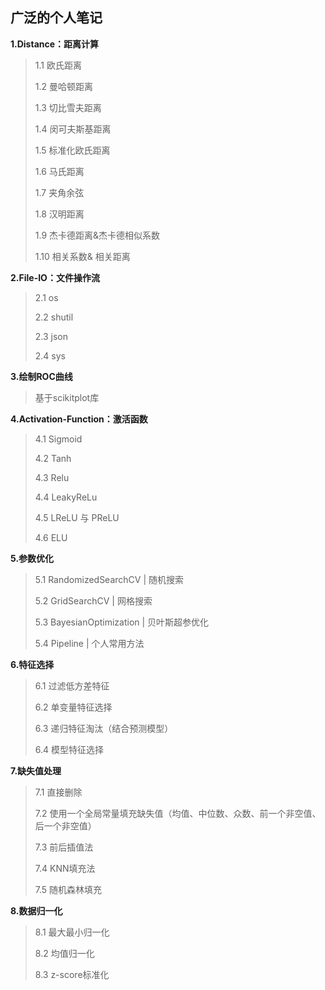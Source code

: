 ## 广泛的个人笔记

**1.Distance：距离计算**

>1.1 欧氏距离
>
>1.2 曼哈顿距离
>
>1.3 切比雪夫距离
>
>1.4 闵可夫斯基距离
>
>1.5 标准化欧氏距离
>
>1.6 马氏距离
>
>1.7 夹角余弦
>
>1.8 汉明距离
>
>1.9 杰卡德距离&杰卡德相似系数
>
>1.10 相关系数& 相关距离

**2.File-IO：文件操作流**

>2.1 os
>
>2.2 shutil
>
>2.3 json
>
>2.4 sys

**3.绘制ROC曲线**
> 基于scikitplot库
>
**4.Activation-Function：激活函数**
>4.1 Sigmoid
>
>4.2 Tanh
>
>4.3 Relu
>
>4.4 LeakyReLu
>
>4.5 LReLU 与 PReLU
>
>4.6 ELU
>

**5.参数优化**
>5.1 RandomizedSearchCV | 随机搜索
>
>5.2 GridSearchCV | 网格搜索
>
>5.3 BayesianOptimization | 贝叶斯超参优化
>
>5.4 Pipeline | 个人常用方法

**6.特征选择**
>6.1 过滤低方差特征
>
>6.2 单变量特征选择
>
>6.3 递归特征淘汰（结合预测模型）
>
>6.4 模型特征选择
>

**7.缺失值处理**
>7.1 直接删除
>
>7.2 使用一个全局常量填充缺失值（均值、中位数、众数、前一个非空值、后一个非空值）
>
>7.3 前后插值法
>
>7.4 KNN填充法
>
>7.5 随机森林填充
>

**8.数据归一化**
>8.1 最大最小归一化
>
>8.2 均值归一化
>
>8.3 z-score标准化
>

